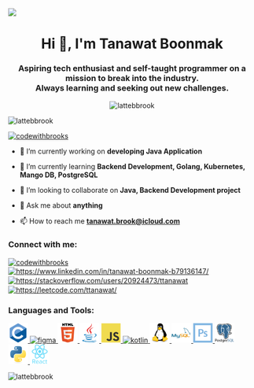 <img align="center" src="https://media.discordapp.net/attachments/1054077287718457414/1060074077005545532/Github_Landing_Page_1.png" />
<h1 align="center">Hi 👋, I'm Tanawat Boonmak</h1>
<h3 align="center">Aspiring tech enthusiast and self-taught programmer on a mission to break into the industry. <br>Always learning and seeking out new challenges.</h3>



<p align="center">
  <img src="https://github-readme-stats.vercel.app/api?username=lattebbrook&show_icons=true&locale=en" alt="lattebbrook" />
</p>
<p align="left"> <img src="https://komarev.com/ghpvc/?username=lattebbrook&label=Profile%20views&color=0e75b6&style=flat" alt="lattebbrook" /></p><p align="left"> <a href="https://twitter.com/codewithbrooks" target="blank"><img src="https://img.shields.io/twitter/follow/codewithbrooks?logo=twitter&style=for-the-badge" alt="codewithbrooks" /></a> </p>

- 🔭 I’m currently working on **developing Java Application**

- 🌱 I’m currently learning **Backend Development, Golang, Kubernetes, Mango DB, PostgreSQL**

- 👯 I’m looking to collaborate on **Java, Backend Development project**

- 💬 Ask me about **anything**

- 📫 How to reach me **tanawat.brook@icloud.com**

<h3 align="left">Connect with me:</h3>
<p align="left">
<a href="https://twitter.com/codewithbrooks" target="blank"><img align="center" src="https://raw.githubusercontent.com/rahuldkjain/github-profile-readme-generator/master/src/images/icons/Social/twitter.svg" alt="codewithbrooks" height="30" width="40" /></a>
<a href="https://linkedin.com/in/https://www.linkedin.com/in/tanawat-boonmak-b79136147/" target="blank"><img align="center" src="https://raw.githubusercontent.com/rahuldkjain/github-profile-readme-generator/master/src/images/icons/Social/linked-in-alt.svg" alt="https://www.linkedin.com/in/tanawat-boonmak-b79136147/" height="30" width="40" /></a>
<a href="https://stackoverflow.com/users/https://stackoverflow.com/users/20924473/ttanawat" target="blank"><img align="center" src="https://raw.githubusercontent.com/rahuldkjain/github-profile-readme-generator/master/src/images/icons/Social/stack-overflow.svg" alt="https://stackoverflow.com/users/20924473/ttanawat" height="30" width="40" /></a>
<a href="https://www.leetcode.com/https://leetcode.com/ttanawat/" target="blank"><img align="center" src="https://raw.githubusercontent.com/rahuldkjain/github-profile-readme-generator/master/src/images/icons/Social/leet-code.svg" alt="https://leetcode.com/ttanawat/" height="30" width="40" /></a>
</p>

<h3 align="left">Languages and Tools:</h3>
<p align="left"> <a href="https://www.cprogramming.com/" target="_blank" rel="noreferrer"> <img src="https://raw.githubusercontent.com/devicons/devicon/master/icons/c/c-original.svg" alt="c" width="40" height="40"/> </a> <a href="https://www.figma.com/" target="_blank" rel="noreferrer"> <img src="https://www.vectorlogo.zone/logos/figma/figma-icon.svg" alt="figma" width="40" height="40"/> </a> <a href="https://www.w3.org/html/" target="_blank" rel="noreferrer"> <img src="https://raw.githubusercontent.com/devicons/devicon/master/icons/html5/html5-original-wordmark.svg" alt="html5" width="40" height="40"/> </a> <a href="https://www.java.com" target="_blank" rel="noreferrer"> <img src="https://raw.githubusercontent.com/devicons/devicon/master/icons/java/java-original.svg" alt="java" width="40" height="40"/> </a> <a href="https://developer.mozilla.org/en-US/docs/Web/JavaScript" target="_blank" rel="noreferrer"> <img src="https://raw.githubusercontent.com/devicons/devicon/master/icons/javascript/javascript-original.svg" alt="javascript" width="40" height="40"/> </a> <a href="https://kotlinlang.org" target="_blank" rel="noreferrer"> <img src="https://www.vectorlogo.zone/logos/kotlinlang/kotlinlang-icon.svg" alt="kotlin" width="40" height="40"/> </a> <a href="https://www.linux.org/" target="_blank" rel="noreferrer"> <img src="https://raw.githubusercontent.com/devicons/devicon/master/icons/linux/linux-original.svg" alt="linux" width="40" height="40"/> </a> <a href="https://www.mysql.com/" target="_blank" rel="noreferrer"> <img src="https://raw.githubusercontent.com/devicons/devicon/master/icons/mysql/mysql-original-wordmark.svg" alt="mysql" width="40" height="40"/> </a> <a href="https://www.photoshop.com/en" target="_blank" rel="noreferrer"> <img src="https://raw.githubusercontent.com/devicons/devicon/master/icons/photoshop/photoshop-line.svg" alt="photoshop" width="40" height="40"/> </a> <a href="https://www.postgresql.org" target="_blank" rel="noreferrer"> <img src="https://raw.githubusercontent.com/devicons/devicon/master/icons/postgresql/postgresql-original-wordmark.svg" alt="postgresql" width="40" height="40"/> </a> <a href="https://www.python.org" target="_blank" rel="noreferrer"> <img src="https://raw.githubusercontent.com/devicons/devicon/master/icons/python/python-original.svg" alt="python" width="40" height="40"/> </a> <a href="https://reactjs.org/" target="_blank" rel="noreferrer"> <img src="https://raw.githubusercontent.com/devicons/devicon/master/icons/react/react-original-wordmark.svg" alt="react" width="40" height="40"/> </a> </p>

<p align="left">
  <img src="https://github-readme-stats.vercel.app/api/top-langs?username=lattebbrook&show_icons=true&locale=en&layout=compact" alt="lattebbrook" />
</p>


